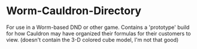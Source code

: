 # Worm-Cauldron-Directory
For use in a Worm-based DND or other game. Contains a 'prototype' build for how Cauldron may have organized their formulas for 
their customers to view.
(doesn't contain the 3-D colored cube model, I'm not that good)
